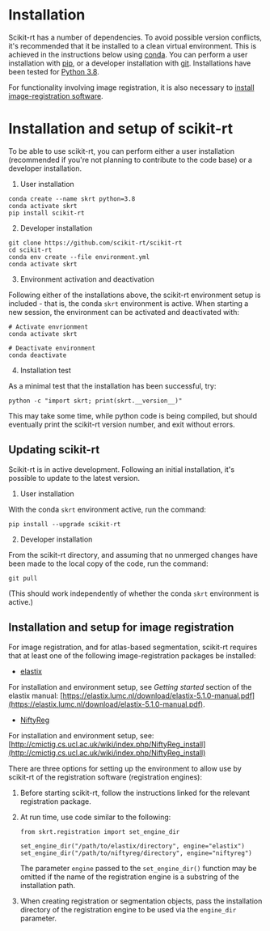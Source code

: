 # Installation

Scikit-rt has a number of dependencies.  To avoid possible version conflicts,
it's recommended that it be installed to a clean virtual
environment.  This is achieved in the instructions below using
[conda](https://docs.conda.io/).  You can perform a user installation
with [pip](https://pip.pypa.io/), or a developer installation with
[git](https://git-scm.com/).   Installations have been tested
for [Python 3.8](https://www.python.org/downloads/release/python-380/).

For functionality involving image registration, it is also necessary
to <a href="#installation-and-setup-for-image-registration">install
image-registration software</a>.

# Installation and setup of scikit-rt

To be able to use scikit-rt, you can perform either a user installation
(recommended if you're not planning to contribute to the code base) or
a developer installation.

1. User installation
```
conda create --name skrt python=3.8
conda activate skrt
pip install scikit-rt
```

2. Developer installation
```
git clone https://github.com/scikit-rt/scikit-rt
cd scikit-rt
conda env create --file environment.yml
conda activate skrt
```

3. Environment activation and deactivation

Following either of the installations above, the scikit-rt environment
setup is included - that is, the conda `skrt` environment is active.  When
starting a new session, the environment can be activated
and deactivated with:
```
# Activate envrionment
conda activate skrt

# Deactivate environment
conda deactivate
```

4. Installation test

As a minimal test that the installation has been successful, try:
```
python -c "import skrt; print(skrt.__version__)"
```
This may take some time, while python code is being compiled, but
should eventually print the scikit-rt version number, and exit without errors.

## Updating scikit-rt

Scikit-rt is in active development. Following an initial installation,
it's possible to update to the latest version.

1. User installation

With the conda `skrt` environment active, run the command:

```
pip install --upgrade scikit-rt
```

2. Developer installation

From the scikit-rt directory, and assuming that no unmerged changes have
been made to the local copy of the code, run the command:

```
git pull
```
(This should work independently of whether the conda `skrt` environment
is active.)

## Installation and setup for image registration

For image registration, and for atlas-based segmentation, scikit-rt requires
that at least one of the following image-registration packages be installed:

- [elastix](https://elastix.lumc.nl/)

For installation and environment setup, see *Getting started* section of
 the elastix manual:
[https://elastix.lumc.nl/download/elastix-5.1.0-manual.pdf](https://elastix.lumc.nl/download/elastix-5.1.0-manual.pdf).

- [NiftyReg](http://cmictig.cs.ucl.ac.uk/wiki/index.php/NiftyReg)

For installation and environment setup, see:<br/>
[http://cmictig.cs.ucl.ac.uk/wiki/index.php/NiftyReg_install](http://cmictig.cs.ucl.ac.uk/wiki/index.php/NiftyReg_install)

There are three options for setting up the environment to allow use by
scikit-rt of the registration software (registration engines):

1. Before starting scikit-rt, follow the instructions linked for
   the relevant registration package.

2. At run time, use code similar to the following:

   ```
   from skrt.registration import set_engine_dir

   set_engine_dir("/path/to/elastix/directory", engine="elastix")
   set_engine_dir("/path/to/niftyreg/directory", engine="niftyreg")
   ```

   The parameter `engine` passed to the `set_engine_dir()` function
   may be omitted if the name of the registration engine is a substring
   of the installation path.

3. When creating registration or segmentation objects, pass the
   installation directory of the registration engine to be used via
   the `engine_dir` parameter.
